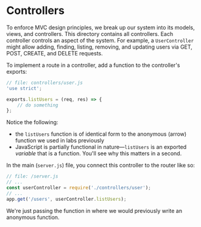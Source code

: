 # Controllers

To enforce MVC design principles, we break up our system into its models, views, and controllers. This directory contains all controllers. Each controller controls an aspect of the system. For example, a `UserController` might allow adding, finding, listing, removing, and updating users via GET, POST, CREATE, and DELETE requests.

To implement a route in a controller, add a function to the controller's exports:

```javascript
// file: controllers/user.js
'use strict';

exports.listUsers = (req, res) => {
    // do something
};
```

Notice the following:

- the `listUsers` function is of identical form to the anonymous (arrow) function we used in labs previously
- JavaScript is partially functional in nature—`listUsers` is an exported *variable* that is a function. You'll see why this matters in a second.

In the main (`server.js`) file, you connect this controller to the router like so:

```javascript
// file: /server.js
// ...
const userController = require('./controllers/user');
// ...
app.get('/users', userController.listUsers);
```

We're just passing the function in where we would previously write an anonymous function.
